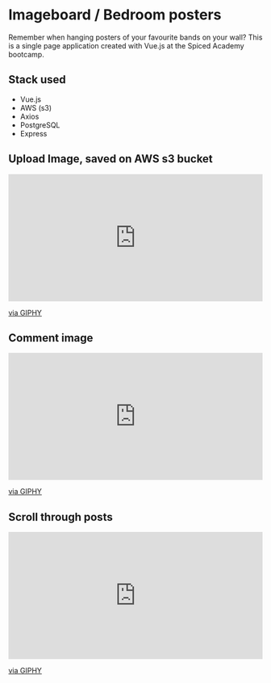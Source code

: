 # Imageboard / Bedroom posters

Remember when hanging posters of your favourite bands on your wall?
This is a single page application created with Vue.js at the Spiced Academy bootcamp.

## Stack used

-   Vue.js
-   AWS (s3)
-   Axios
-   PostgreSQL
-   Express

## Upload Image, saved on AWS s3 bucket

<div style="width:100%;height:0;padding-bottom:50%;position:relative;"><iframe src="https://giphy.com/embed/HSxx5OcMmGiZhN5J1E" width="100%" height="100%" style="position:absolute" frameBorder="0" class="giphy-embed" allowFullScreen></iframe></div><p><a href="https://giphy.com/gifs/HSxx5OcMmGiZhN5J1E">via GIPHY</a></p>

## Comment image

<div style="width:100%;height:0;padding-bottom:50%;position:relative;"><iframe src="https://giphy.com/embed/8ZsmIeES1ij4n6Mnf3" width="100%" height="100%" style="position:absolute" frameBorder="0" class="giphy-embed" allowFullScreen></iframe></div><p><a href="https://giphy.com/gifs/8ZsmIeES1ij4n6Mnf3">via GIPHY</a></p>

## Scroll through posts

<div style="width:100%;height:0;padding-bottom:50%;position:relative;"><iframe src="https://giphy.com/embed/8ZsmIeES1ij4n6Mnf3" width="100%" height="100%" style="position:absolute" frameBorder="0" class="giphy-embed" allowFullScreen></iframe></div><p><a href="https://giphy.com/gifs/8ZsmIeES1ij4n6Mnf3">via GIPHY</a></p>